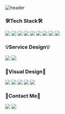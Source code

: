 ![header](https://capsule-render.vercel.app/api?type=venom&color=timeGradient&height=300&section=header&text=SOYEON%20.zip&fontSize=90)

<!--
**soddengguri/soddengguri** is a ✨ _special_ ✨ repository because its `README.md` (this file) appears on your GitHub profile.

Here are some ideas to get you started:

- 🔭 I’m currently working on ...
- 🌱 I’m currently learning ...
- 👯 I’m looking to collaborate on ...
- 🤔 I’m looking for help with ...
- 💬 Ask me about ...
- 📫 How to reach me: ...
- 😄 Pronouns: ...
- ⚡ Fun fact: ...
-->

### 🛠Tech Stack🛠
<img src="https://img.shields.io/badge/Unity-FFFFFF?style=flat-square&logo=Unity&logoColor=black"/></a>
<img src="https://img.shields.io/badge/C Sharp-239120?style=flat-square&logo=C Sharp&logoColor=white"/></a>
<img src="https://img.shields.io/badge/C-A8B9CC?style=flat-square&logo=C&logoColor=white"/></a>
<img src="https://img.shields.io/badge/C++-00599C?style=flat-square&logo=C%2B%2B&logoColor=white"/></a>
<img src="https://img.shields.io/badge/Java-007396?style=flat-square&logo=Java&logoColor=white"/></a>
<img src="https://img.shields.io/badge/JavaScript-F7DF1E?style=flat-square&logo=JavaScript&logoColor=white"/></a>
<img src="https://img.shields.io/badge/HTML5-E34F26?style=flat-square&logo=HTML5&logoColor=white"/></a>
<img src="https://img.shields.io/badge/MySQL-4479A1?style=flat-square&logo=MySQL&logoColor=white"/></a> 
<img src="https://img.shields.io/badge/Xcode-147EFB?style=flat-square&logo=Xcode&logoColor=white"/></a>



### 💡Service Design💡
<img src="https://img.shields.io/badge/Figma-F24E1E?style=flat-square&logo=Figma&logoColor=white"> <img src="https://img.shields.io/badge/Adobe XD-FF61F6?style=flat-square&logo=Adobe XD&logoColor=white">


### 🎨Visual Design🎨
<img src="https://img.shields.io/badge/Autodesk 3ds max-0696D7?style=flat-square&logo=Autodesk&logoColor=white"> <img src="https://img.shields.io/badge/Adobe Illustrator-FF9A00?style=flat-square&logo=Adobe Illustrator&logoColor=white"> <img src="https://img.shields.io/badge/Adobe Photoshop-31A8FF?style=flat-square&logo=Adobe Photoshop&logoColor=white">
<img src="https://img.shields.io/badge/Adobe After Effects-9999FF?style=flat-square&logo=Adobe After Effects&logoColor=white">
<img src="https://img.shields.io/badge/Adobe Premiere Pro-9999FF?style=flat-square&logo=Adobe Premiere Pro&logoColor=white">


### 🤍Contact Me🤍
<a href="https://www.instagram.com/so_ddengguri/" target="_blank"><img src="https://img.shields.io/badge/Instagram-E4405F?style=flat-square&logo=Instagram&logoColor=white"/></a>
<a href="https://open.kakao.com/o/syOfXnRd" target="_blank"><img src="https://img.shields.io/badge/KaKaoTalk-FFCD00?style=flat-square&logo=KakaoTalk&logoColor=white"/></a>
